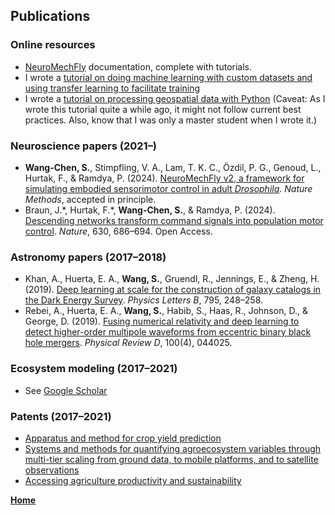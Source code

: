 ## Publications

### Online resources
- [NeuroMechFly](https://neuromechfly.org/) documentation, complete with tutorials.
- I wrote a [tutorial on doing machine learning with custom datasets and using transfer learning to facilitate training](https://github.com/NeLy-EPFL/knowledge-base/blob/main/code_tutorials/torch-dataset-demo/torch_demo.ipynb)
- I wrote a [tutorial on processing geospatial data with Python](https://github.com/yzh5239/geospatial-quickstart/blob/master/notebooks/1hr-cookbook.ipynb) (Caveat: As I wrote this tutorial quite a while ago, it might not follow current best practices. Also, know that I was only a master student when I wrote it.)

### Neuroscience papers (2021–)
- **Wang-Chen, S.**, Stimpfling, V. A., Lam, T. K. C., Özdil, P. G., Genoud, L., Hurtak, F., & Ramdya, P. (2024). [NeuroMechFly v2, a framework for simulating embodied sensorimotor control in adult _Drosophila_](https://www.epfl.ch/labs/ramdya-lab/wp-content/uploads/2024/08/NMF2_postprint.pdf). _Nature Methods_, accepted in principle.
- Braun, J.\*, Hurtak, F.\*, **Wang-Chen, S.**, & Ramdya, P. (2024). [Descending networks transform command signals into population motor control](https://doi.org/10.1038/s41586-024-07523-9). _Nature_, 630, 686–694. Open Access.

### Astronomy papers (2017–2018)
- Khan, A., Huerta, E. A., **Wang, S.**, Gruendl, R., Jennings, E., & Zheng, H. (2019). [Deep learning at scale for the construction of galaxy catalogs in the Dark Energy Survey](https://doi.org/10.1016/j.physletb.2019.06.009). _Physics Letters B_, 795, 248–258.
- Rebei, A., Huerta, E. A., **Wang, S.**, Habib, S., Haas, R., Johnson, D., & George, D. (2019). [Fusing numerical relativity and deep learning to detect higher-order multipole waveforms from eccentric binary black hole mergers](https://doi.org/10.1103/PhysRevD.100.044025). _Physical Review D_, 100(4), 044025.

### Ecosystem modeling (2017–2021)
- See [Google Scholar](https://scholar.google.ch/citations?hl=en&user=bZwA_skAAAAJ)

### Patents (2017–2021)
- [Apparatus and method for crop yield prediction](https://patents.google.com/patent/US20220067614A1/en)
- [Systems and methods for quantifying agroecosystem variables through multi-tier scaling from ground data, to mobile platforms, and to satellite observations](https://patents.google.com/patent/WO2022011236A3/en)
- [Accessing agriculture productivity and sustainability](https://patents.google.com/patent/US20220061236A1/en)

**[Home](/index.html)**
